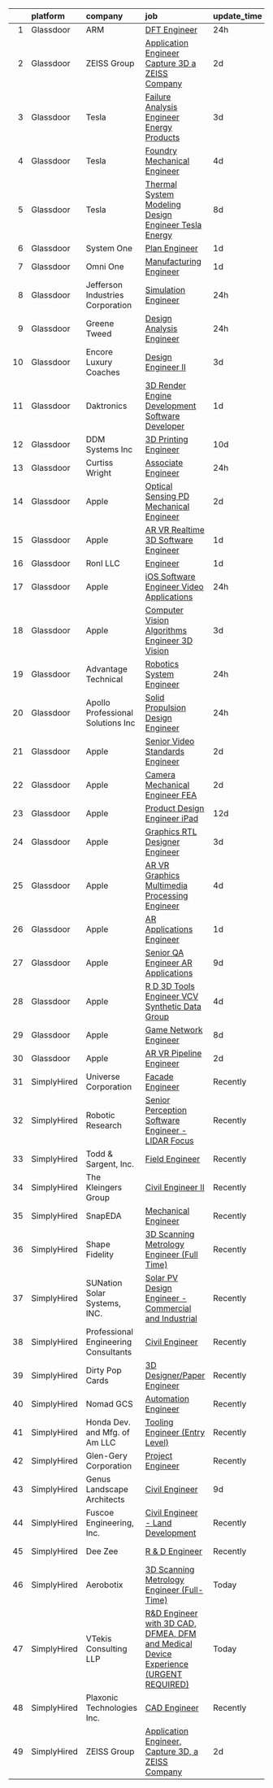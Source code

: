 

|    | platform    | company                              | job                                                                                                                                                                                                                                                                                                                                                                                                                                                                                                                                                                                                                                                                                                                                                                                                                                                                                                                                                                                                                                                                                                                                                                                                                                                                                                                                                                                               | update_time   | location                  |
|---:|:------------|:-------------------------------------|:--------------------------------------------------------------------------------------------------------------------------------------------------------------------------------------------------------------------------------------------------------------------------------------------------------------------------------------------------------------------------------------------------------------------------------------------------------------------------------------------------------------------------------------------------------------------------------------------------------------------------------------------------------------------------------------------------------------------------------------------------------------------------------------------------------------------------------------------------------------------------------------------------------------------------------------------------------------------------------------------------------------------------------------------------------------------------------------------------------------------------------------------------------------------------------------------------------------------------------------------------------------------------------------------------------------------------------------------------------------------------------------------------|:--------------|:--------------------------|
|  1 | Glassdoor   | ARM                                  | [DFT Engineer](https://www.glassdoor.com/partner/jobListing.htm?pos=109&ao=1110586&s=58&guid=00000183926686aca9dfc94c86970f06&src=GD_JOB_AD&t=SR&vt=w&cs=1_e489c6c7&cb=1664608536657&jobListingId=1008175654791&cpc=FAE5E775D180B2FB&jrtk=3-0-1ge96d1msjopj801-1ge96d1ncghot800-1d99406a8ae146ce--6NYlbfkN0BgJnowPS_nFa6JvbNw1Ud-JjG_6nenis8YkFjCtkUlxoHXLw2_bm5yT8xmAj-JAcWZuf3sSzeAE9vC8VYlITlAt9qcKmDyh00hUoc36W8sQ51uSAoec842ODqa3zbPArWvX0bGAICKF6OcpMYkduTec3x3_Sfx57Hdqo8k8mvExhZmQDzpSAWA-B1GDGOXY_CiLsT9LuFCoGzfQfmmHUup0BWF8uvxPifJiweYLfdAssGzXOpzAL9D6yOZ9kjhsUUtp6049UWLBzRXaIpnX_M2PTgyVfEH_0As28uESddTcGOX_M9yvp07gZsFfVKOVhCdzxZl5btar7EKpBvgjfR_H2tIVLD-84ejUd5I8R1PuLKksGi8akaPJmYYaLZMUHuEGjWXHXNd2GPCfb27ILU6K_Gt8XxDuc2v2KS-nmbFIpy7z4c7trHfS_VB1rPaPRU%3D)                                                                                                                                                                                                                                                                                                                                                                                                                                                                                                                                                                                                                  | 24h           | Austin, TX                |
|  2 | Glassdoor   | ZEISS Group                          | [Application Engineer  Capture 3D  a ZEISS Company](https://www.glassdoor.com/partner/jobListing.htm?pos=107&ao=1110586&s=58&guid=00000183926686aca9dfc94c86970f06&src=GD_JOB_AD&t=SR&vt=w&ea=1&cs=1_737600e8&cb=1664608536657&jobListingId=1008168959646&cpc=9FE5D8D7282D4400&jrtk=3-0-1ge96d1msjopj801-1ge96d1ncghot800-f324079a04101e0f--6NYlbfkN0ABwDUVlT3Pw5qAnq35jQOIcsB_LA26JxM8HdsefTKsTYrVDwiM5TWMOlGhmVVsAqFq6O2qoDahaTQUUry23CMEJkvDFUwFp3I6OZKqvUTIO8ASdqKOwPXaoeMWfG6j0YwA-KyTJn8Py_K_7Wn7XzZ_ZyR0Ab_Kc2-QwAvd78vUpyIGwl7qYqU_23xoJnvJGf9squCjPFmvcveJrKW25r9WpHJzFT3rOeK5nIffDMcM78uc-4fXlduglZWv7nmX7TPiUF0wk5j2Cad3aRApsSL2j91sPYduyldMOeiUeqPNAX9vSHrvXfWDQdDGE6dVUJahJxe3Zl_4KLSDyHhPmxxWnePC7JyP_8xELCYkp-iboTfuUne8xqwT9IfsGr3M2_PUIkPzRv4Brc3HY_BI2jy-F9D29oiFw1edIO3NeldCpt6oz9X_ViWSwTsumYwP20gfCP4qwzI36EWglVpMXFFPiLiuqzmDaiuBoRvqPHnjVnPyz67NPvkb5oCaU1WTASWa1y228OISZbffhj1j_adIL9sg_GO8vZAd8AFJhKaZJweuLemIsjAS)                                                                                                                                                                                                                                                                                                                                                                                                                                                      | 2d            | Santa Ana, CA             |
|  3 | Glassdoor   | Tesla                                | [Failure Analysis Engineer   Energy Products](https://www.glassdoor.com/partner/jobListing.htm?pos=122&ao=1110586&s=58&guid=00000183926686aca9dfc94c86970f06&src=GD_JOB_AD&t=SR&vt=w&cs=1_ab118a49&cb=1664608536659&jobListingId=1008164707386&cpc=334ABAF5D42DC775&jrtk=3-0-1ge96d1msjopj801-1ge96d1ncghot800-4b62a87f95039c58--6NYlbfkN0BkX03mv_qGbDFMol2YHqLRvzzvm2LmpzMO_FcYL_FtJlnJTzsjtFTdelRG5HbGrIfwhsFhP7nCQWLe-qGtTXlMaURe3SqBk-CRP46NEO9NjNNgCruejaL2BwQikU0nKzd-zrm0vOPSvBg6AbR6d85NzyO00-8upTpB2lum3IrREOA4FyHxgeV9N3fZbJz99_OAf-Kx22XNX2Kx2SYq9w3m0AvXCYwDCyrWqwvo_fy-r3rSsE03IKoKY3wKYTP8VYeHRaq_p-W2EYuZyviyO-kBPiweJYQUQxim8w5Q1aea-ltiQ5auN-ZugvRIkBSbUHmYtlGq11IrcuN9MidSms66E_Nues5NZjzcyRUoi-YJxHWU9Yr6ybEfAjXVVApLwcjJhyhxzmg2DSq_-c0_V3G4tkAV9wNxrT9rO9T-zZJE3VKjdjt_0aQB9SbmbgmHrhMNFJ5hJ5D2xo75ezvqZqEXlft6Dcy1C7E9u__mCxqXqdHs9iRQ_j3q8lt31tMRDcU%3D)                                                                                                                                                                                                                                                                                                                                                                                                                                                                                                                   | 3d            | Palo Alto, CA             |
|  4 | Glassdoor   | Tesla                                | [Foundry Mechanical Engineer](https://www.glassdoor.com/partner/jobListing.htm?pos=125&ao=1110586&s=58&guid=00000183926686aca9dfc94c86970f06&src=GD_JOB_AD&t=SR&vt=w&cs=1_27c9437e&cb=1664608536659&jobListingId=1008162920692&cpc=654405A9B1E0A9F5&jrtk=3-0-1ge96d1msjopj801-1ge96d1ncghot800-3a6d91d37a17a9ee--6NYlbfkN0BkX03mv_qGbDFMol2YHqLRvzzvm2LmpzMO_FcYL_FtJlnJTzsjtFTdelRG5HbGrIfJnCeC0Ig5WBArxR2_cTywb5Ng_UnTl2TKWW3UYhXoDNydwonlTcsRiIt6pBRnjn_y-YdFegcI6-K4ryKk8O0CMn1_efWdTVbsG8lxjCb-Bc6pEB2OXTYLe0UdqlkgqsPwb0ALVM3lLTqaQVL3sgpXFFUmc8Jhf6mkaXn2vRQsFxFH5eWCeZ2eIIqqStkHuj3Ew_ncWA1t-ef8DwIFtc6yV0aV9xyjuBQrGUijFTGXOmV7HfJnBM-RD5TpvlmFr0DQdEAkvlucme7n3MrZL-qBnsmYRPsxuMHIGF8hcWQGo5BlmbZXATgoFfxjf1uDyhGIpnEv1daI1Wmw0ahJGyiTiEKGQritgmF5x2KpSTTHgK32I0_dT0sUIs6M2WLiKMRk9L1VacZpwIPlR2p-fzkme618rz7i_Yrs9qRi3qJETFW3l0V2KJw4)                                                                                                                                                                                                                                                                                                                                                                                                                                                                                                                                                 | 4d            | Austin, TX                |
|  5 | Glassdoor   | Tesla                                | [Thermal System Modeling   Design Engineer   Tesla Energy](https://www.glassdoor.com/partner/jobListing.htm?pos=121&ao=1110586&s=58&guid=00000183926686aca9dfc94c86970f06&src=GD_JOB_AD&t=SR&vt=w&cs=1_5ebfaf10&cb=1664608536658&jobListingId=1008157143649&cpc=654405A9B1E0A9F5&jrtk=3-0-1ge96d1msjopj801-1ge96d1ncghot800-60b9ab388537356e--6NYlbfkN0BkX03mv_qGbDFMol2YHqLRvzzvm2LmpzMO_FcYL_FtJlnJTzsjtFTdelRG5HbGrIeCZP9oCSI6IkfhY8Abfd0JaqZnVfIB5X8X3ozAa4Q-D4erjnObdCn3shoA78AE1rPOI1E8DjIYvWF-QTIMEQJCZjmLVQg4aJsH0sdnY_7r8k997C7qeUss9tpAOMvtQvCcV0iBMRvCm0eUs2WariWu_ySVlCd4kkxeCDruAkWaihT8glvSMTP2Q0tAHZmXd1jTXvbpZu1KxindyJM7OQJcGg0qjJadeIAkUk31HTBf0R1X5mSznsAY341bXgTeFp5vOKQM9NKDZjUr1WEfNUSUn_sEwJbTO-87KVRZaGnZ4Cdd0bvr8LGrxGItc1a_GlPGLOsBVYEN6acI6pyk4bfOMC7C8BQ4dGQ8c-_SMiISa9gRt-R0oYNwyDV52d6HQRbtFBCNZ8vxqydH6d5tSNlX5DTScAvD5GuHibrxmRgDuBL8raW5S0is2JC40QihLD6_PwJb3bMnJA%3D%3D)                                                                                                                                                                                                                                                                                                                                                                                                                                                                                        | 8d            | Palo Alto, CA             |
|  6 | Glassdoor   | System One                           | [Plan Engineer](https://www.glassdoor.com/partner/jobListing.htm?pos=117&ao=1110586&s=58&guid=00000183926686aca9dfc94c86970f06&src=GD_JOB_AD&t=SR&vt=w&cs=1_1ef76171&cb=1664608536658&jobListingId=1008172331138&cpc=70E6D4E49C80165A&jrtk=3-0-1ge96d1msjopj801-1ge96d1ncghot800-a1f28abd97c289bf--6NYlbfkN0AXtvPDqDev6liskt-h_3vAUEMM26GmMOlWYCAn-kvNiZzopGGRoYPEKK3mXgjZYiq0uCnTvUQfJaSCup79Vtq1ib4xvJC4bToOAd4XYJFQBB_rR78FYNMZZ6hE-q3EDufqJX0FdFBACVm1U50C7o0t58Nj5-aXRd_42J13jCoTTz3jeRZRs6HHueLICdDgCMkKTpxKsVvN1s46CrmC5BLo2O3Xmvu0GJmKbn8manwsahyPRwOjtpB8R-e3bnCXGBX34LygduvvgvcNwhz7E8wVjKD-Kg8mmjkIxmroEmTQ1q1_AN1K4_YBPHS3MA-ULMb9xRkNi7UG7W8MTKulDssLIKfcYtsN3csnpTTHfwuAkF7ufBz7ldLwvbC7fyO_ziUVC643Y-yZ4GDZnKKXGNpU4H1MmzuwBb4W_jFcsYCftq6Te8ygYSlzD-3X6EBEmc9As_jkOm1WuvF0CV3qX7e2U8vnJJkYRBG5nbOxvawpOztJhzpKxhCfcpTY_ZaQGe3i6xxf3XHH1weH2qk2p5HPUIYJFg0_ozBVm6FYejsPBu9IICbMR9gk9pdyYR0IIq96R8hHi3JV6w%3D%3D)                                                                                                                                                                                                                                                                                                                                                                                                                                                                   | 1d            | Parrish, AL               |
|  7 | Glassdoor   | Omni One                             | [Manufacturing Engineer](https://www.glassdoor.com/partner/jobListing.htm?pos=130&ao=1110586&s=58&guid=00000183926686aca9dfc94c86970f06&src=GD_JOB_AD&t=SR&vt=w&ea=1&cs=1_20573863&cb=1664608536660&jobListingId=1008171466267&cpc=6BF42D0955AE9A34&jrtk=3-0-1ge96d1msjopj801-1ge96d1ncghot800-bd21c74b1a3c4d9d--6NYlbfkN0Azo1CWk0BJHBYKwDF16A-QuR7v96dvUDGOKreoIyWdQXiautLXYnvZle8mluOewqDeV6M5d_c0JSrm9q7rzk-PRD-mXCHt5ujAf6q1P4mCdlY-0-PvNdMR3Stdr8F1Ndl8_AkraJpm88lEQzp0zHRmNnlO-QVeLRsTqeN8RwYN55bNBnnQUdjYio3LcpDRn1SGFCm722dSIjVYuYCfpIW68GK4yAFdtHzK-RwiDd9XiDtCIF8FV9FBOxVS9W4QhmFxs9VTjPyUo-GcdgzF1eNp2G9mqA5yb1aaK6sBIiVqY661aGPVUUSOWKlc3j5aqbqjTGRHq5pqFHcVqa_zNslcrGgRU9UN1lmjx8NYVO_4_QHdFl6c-JR4_aF0exfyAopUW-c1ef8jhwrT8JPn4SKY9tnKLPwV2JKBDcEil05Ba458C5zZw-tEIy2lst6zePkCT59_78rZjH7wMP-5J19DY04rxb6wyA9n07G7dSSsQHq8o2V_rNmgN1oGbtSefEVNJQ9pTZR4lP-Ck6z8chQ8)                                                                                                                                                                                                                                                                                                                                                                                                                                                                                                                 | 1d            | Plainfield, IN            |
|  8 | Glassdoor   | Jefferson Industries Corporation     | [Simulation Engineer](https://www.glassdoor.com/partner/jobListing.htm?pos=111&ao=1110586&s=58&guid=00000183926686aca9dfc94c86970f06&src=GD_JOB_AD&t=SR&vt=w&ea=1&cs=1_da30a2df&cb=1664608536658&jobListingId=1008173595357&cpc=26740BCDE5E48596&jrtk=3-0-1ge96d1msjopj801-1ge96d1ncghot800-d81eb1b3e9a5e35b--6NYlbfkN0CpqsaIAfnWjCJ2Y7ukkCluM9S8N3MZc_tKn7oIlYmxOe8Eyk_vOMxShSwklxpFLSBdY7CCayPN01X579BGK0UyA_lIf6owqqj-VqULdYirQzy2AKwOQtOV2AX8X5kWqeEQSN1oTFl9BNQZV3Ne9Z53M9i8nOtOvHmJlIkB8vKEkc3MEAaND8ENc_86iLjhQtHxFnd07sUjQzjl5qehxKjjIiUSLDS9cyMCvRgro-2TZ5FbRut3j0LW882enGEXvBW92eOoP1zLUkad_K_oVp6CaEpfYeJczTi5xSWgz7dmQULZeAfnlpnnrLRozgjvQNpBKCucpEhkjh1jux0eDKa7piHOCEVc3myOun_v9_EVx6OKQcI0nhJyXQi1MBjuVkxNBnXzoE1sWZtIaikyE9O8CSwJx08gzgDOUkrjet7x3hixSB0Yqte4FdxoDCANAVxOCjx1ZTBdVWWzdRRHPlS6sek19tIwxE8YvaqMnSB7F4s1ceFWx_ujEg3C-ahQYajmTBFl3qngLA%3D%3D)                                                                                                                                                                                                                                                                                                                                                                                                                                                                                                                        | 24h           | West Jefferson, OH        |
|  9 | Glassdoor   | Greene  Tweed                        | [Design   Analysis Engineer](https://www.glassdoor.com/partner/jobListing.htm?pos=115&ao=1110586&s=58&guid=00000183926686aca9dfc94c86970f06&src=GD_JOB_AD&t=SR&vt=w&ea=1&cs=1_c2497624&cb=1664608536658&jobListingId=1008174836780&cpc=E773D000C9BC26FA&jrtk=3-0-1ge96d1msjopj801-1ge96d1ncghot800-ef96fef8be78eaf3--6NYlbfkN0DK9gOAr0BK_tNmmeLfCaSVT2mldOTdAegsLIwlrLAfjVNkGTptiNU9Av2t58fBsbNEHkKbgBan_i5w9Xau_N_J8-wmBNeAv9VT-PlJTUUF3ZTfFgRbQ4PB2CHdb_FQUQMrbelJ7xqRNhBXoGGIu6PTcmswFr5zJ2EZ77xHdcsBRfvWdVQ2NM5QJEjX22idaVL5NU1HqWDKUsUgpmIp2_t-q_t7U4fqcu3NN_JrgJafgpR2gZ3JdPxx7dYkCZvx9xbUHjek7VLrkaZ2erdX40gf4S59g6b53GhaPTcQ9Z2E6UP861h5U3D94yAV_fURUBERlatAdA2X-R-sznDe_mbj137QQME6twT3wg0LeRoFQLwMvu_YV9Y1mkI6o3SN8_zn5uKLihB9CyYxP6LzBI_hHYxH-gGllbhPA4tozOwb307Q8rjpFHf5uFOinWEh9dKZsS4LvKVO0rH--Q35nxBJWklXO1LT16aSqtEKloyQ3f67yT2ZCE4Ccknhu3WUaeeqraGoZN_4Rw%3D%3D)                                                                                                                                                                                                                                                                                                                                                                                                                                                                                                                 | 24h           | Houston, TX               |
| 10 | Glassdoor   | Encore Luxury Coaches                | [Design Engineer II](https://www.glassdoor.com/partner/jobListing.htm?pos=110&ao=1110586&s=58&guid=00000183926686aca9dfc94c86970f06&src=GD_JOB_AD&t=SR&vt=w&ea=1&cs=1_41797568&cb=1664608536657&jobListingId=1008165453780&cpc=4050D81B60456B41&jrtk=3-0-1ge96d1msjopj801-1ge96d1ncghot800-a968c5f22ca759c3--6NYlbfkN0BzyIYrTMR_AjNKh_kvAG8N613gtHPANQ3sdLTkrtBd-2J63-4kKu3uqR3F6-yHDNCXhA5SnpKPk5N2il0JFvArLHdYimV_eTO3MYesF4bCEbL1s9PEuZZJHnw-iIZG3MV0IiiIszVd46Uf-aW2mo-3SThgJl6iwQfCwh1f7fgdHZddp_wcx0O5KQmj4pnQfAE-RcE--Eq_9SHU8DoZ2QEI-iihWsRfigkDp3loE2PvQtRYuxQlhfWHghuPxXty-ob1nx7SDhlEOmLb9oY7sevf3wK7pCrADniEydTKmXXLFMtFu8IhEvrZeSL7ztJ7g04Rgh8hJpSexRS5eFielqAoF1MuDjBYSx-7ti_L3MvnArRswWV6Btk2sFUKFa9YygQJ9hlk69-62YKypkgLZJkQDZAuIKR27M-Xm1LdFTsLoRgTU2bckHrcdDfnI-uwjvfCN2EVRkPiMWP9V14R7Tl5qHYQ1tCZxEpu-ulvS7akCeKHSwLG8gB6CvkxSsXNPeE81vIuEhiMIA%3D%3D)                                                                                                                                                                                                                                                                                                                                                                                                                                                                                                                         | 3d            | Cornelius, NC             |
| 11 | Glassdoor   | Daktronics                           | [3D Render Engine Development   Software Developer](https://www.glassdoor.com/partner/jobListing.htm?pos=118&ao=1110586&s=58&guid=00000183926686aca9dfc94c86970f06&src=GD_JOB_AD&t=SR&vt=w&cs=1_ed8423a8&cb=1664608536658&jobListingId=1008172231480&cpc=0C139D4CAD5A6DB2&jrtk=3-0-1ge96d1msjopj801-1ge96d1ncghot800-554c4cbea47b8e6a--6NYlbfkN0A_5SANSmwsWPDqy3GvG9deaVP8tFsfGsIHOxfm-OxfSjJVOKqHHNaESpTauWMxt_0ZnTgKFeay6l6Wh1AQYfTFyZOkqWWWRKe8MJMZ-vvqqYGk2Kh-W5f4cvmmA6_5PJN7hP2GwjpwuacgIJImtjWSpNs9NiCxgxdE-p5UtqwSqL7MIo5KEMPmVFXJpIED1LuHnpUx55lS1oaj36RT8fSmcJBDLiNX6RWSnXuUOnxKqAPHh9m68SoY2gvpmlII9nm9uBdM2J1hQeXgLlgEWXZKEB_2yuYFafSpTd4CFmCtldSQLFhUDfPxjJJQYcHMwliInTkWfRexfcl0k8sxNn3QWZCarDR-a_qzi5Rq08BpjPQOu2dxxqSY1LALIM7UVZZgLrrCa7Yu_Ds2DwWRoJXsSAfQcw4ka_o8PYstcxJPVp6FJOkTKNiPU6as0V1QGFicrQRQhdo-JrGjqGfUJ9QpjpJRF-D_EaqpqbNawRYrQgzIVTLVdnG92F7iSzPqW55VjbruBKety4a3sHftEjKA-UbD5A6N5bxGbhl9rgiPnCAyNC2XyIVCAuD7Y6Q9Omu-9qkuqWgg66G1KT8Te8Q9oDm__Z0j4FiXl83DR4Jtr05jIzT375O0ULgcciHqUZU16-ogtOI5FoEecsq0BRcERuoPkXzAlxCncCr1ly-hDWejGwPWWBc4O2Jx8xaqJ_Y1WCplkj7zGHe1CZKmaGkWIF_Ro-hZKYKQZXIBADY3fp72I2WDfd1h)                                                                                                                                                                                                                                                           | 1d            | Remote                    |
| 12 | Glassdoor   | DDM Systems  Inc                     | [3D Printing Engineer](https://www.glassdoor.com/partner/jobListing.htm?pos=101&ao=1110586&s=58&guid=00000183926686aca9dfc94c86970f06&src=GD_JOB_AD&t=SR&vt=w&ea=1&cs=1_f9031c10&cb=1664608536656&jobListingId=1008151577729&cpc=241359978B7FCDEB&jrtk=3-0-1ge96d1msjopj801-1ge96d1ncghot800-6b87284d93a1f994--6NYlbfkN0Dcdjv7QqVaeFcp_CTvchrVfTQZ-TNfDYx95fzesnmmjiXVniYVVfjee2BsJSikVBzA4s4hvz-NKCe0cif1D4HS6NM6YcQYXhRaowMATOgAHTwfmLz-hnpuGLVXIbtInlttP2PwW3ZKvJ-_0ddCX1TqChjLh5hWm0R1OsJtDgatszG_v39rTGCCV_IFf1d3AQ9KtkX6zOAH9JM4asIlb9V1ABjQXVKHWZkRMjX7FK95gYgcsaEA9lyKcTaXvDLyNKw7sefmf7k1uAN-bS2lUIgmlQsd4j9RqVcmw1e7ZIHMcLSHDjKBCFGWP_OWDrfHtP3WrO2txV48QkxB6XiERreTkXoXX9NW0LIllJEwKFAnjJqq0LJabTsvHEGd6AuYcdlJCBmtvh3S8r7RT5JgtvC4gkkpYVZYqfQORi5IS6cNcjCHS47MBvomcjj5yi9woLP8JgGQ8cIZoAIyGBbimfMB_YkPRtslP_EfhG0Ui1KFMjFAv_wRCQQSBDB8og13EyBkQq8Xk3oiYQ%3D%3D)                                                                                                                                                                                                                                                                                                                                                                                                                                                                                                                       | 10d           | Atlanta, GA               |
| 13 | Glassdoor   | Curtiss Wright                       | [Associate Engineer](https://www.glassdoor.com/partner/jobListing.htm?pos=102&ao=1110586&s=58&guid=00000183926686aca9dfc94c86970f06&src=GD_JOB_AD&t=SR&vt=w&ea=1&cs=1_b7b1bf79&cb=1664608536656&jobListingId=1008175291765&cpc=1B5ACBA47960D310&jrtk=3-0-1ge96d1msjopj801-1ge96d1ncghot800-e6b90e6d749c8aa8--6NYlbfkN0BWwfGkIYwtQ8ltmlMtJ2UA4J-xK2IidRsE07vMFDUC6qKUsAYgrYcVZsM39Z05A5g-pN4ybPFLFS4dC0UfqSJgpR1h1ho3pTqWMTeYTiPAGncizsaz1DBU_NksCybUBEXtv1w84NMrM3UHyodzWLaxE_zC8yjR10xg-5_AkONMo2xmQSR4OdBejVnX4CCsrhdD386b7dW6kZS7yj60N8U0HwF3pMnI4f7VvYNT2wApBkkTpR_TvUpcUZHxOr8mxZcTOWf1V82ls93K6Vo69AMH7GIAFao1XK_KXU4gVTxbV90VWLG4D4-cMzmXdKi4CIV1vt2JrQMaBix07TWKcdSUoNZjzWV2BXngrBKy5hLe5Wxi-srQWA3ThaeXTI0ekQW7qQTADn-M3okALpgEkbKnRBnzZRn8vCx7GMXrADOOH7ZpKi0D1pBcLZhCZBj2uJXVkHU7OlYho4vOT86H6qSXqsM3JkQBdAhB_UJZVW86GDPmUjoF12NtLexpZwpmXcQ8jDA7iMiDEkB9rf-7BNfCxU8VsM5pPxIN1Ms-ae8s60tdHwcTiPbndW4LI-9M1Ps59VR5Q2hK_W7Mc1Vs6zQ9AOcvRTlUdMgw-mwpgeV92yMBSBDhh-Qx9rG2IW33R3AyOKMgTXVltJo0O48W89aq6Ef4bC8T-IM%3D)                                                                                                                                                                                                                                                                                                                                                                       | 24h           | Aston, PA                 |
| 14 | Glassdoor   | Apple                                | [Optical Sensing PD   Mechanical Engineer](https://www.glassdoor.com/partner/jobListing.htm?pos=120&ao=1110586&s=58&guid=00000183926686aca9dfc94c86970f06&src=GD_JOB_AD&t=SR&vt=w&cs=1_2abc3cf8&cb=1664608536658&jobListingId=1008167611582&cpc=334ABAF5D42DC775&jrtk=3-0-1ge96d1msjopj801-1ge96d1ncghot800-9128ae575ac89e27--6NYlbfkN0BvKrLyj5gPmtZO9T8euul8TCxuuKNOtzRJOomxnwSEodTz2Bc-sPZl8WPllYOnI2hwz_pjcV_bX8zFeqtbEJycb2fQYFtKdTrmGqVqfOMCw05yMjZcBUa7l3GSYB7arE16oUSUyhZ6gCNAE5Smj_qw0NiG6lRqJbgpoP79xP2aKTAYaq-hP412xjc65vSGGUjratuGT9fz7cNd9MFahUkvrSkSSpA9iMOyc0HWx8WP-yNCvewnFMJsC1gMlsWFHcyKm-CudaYx-RXW1O0uvscJ4n9lNhsfu7gCejqqj-DLY1a64vacd4dOmeLMjoh24Pgj75qZOw2xPHeisFCST00C1FJvhXB5SsxMD9neKdKE3wbU_FsnapDroy7wYCXVhvHJRwf_SHbWxHbnrilWKsSqDRinoFVnmQHuEaUBTy2D0onKARGjNAnGrdxnCP5Kvxtca0a4T4nUD8Md8w5al-v9HX2tewbI9PRQn9HjSUZEZA1OCJUNT8eI70SjXhyQHlxfvFYQK4FnquMM0UZehmcu9RXwMFnpacNJT4MuXQ412cNrD25nRJWp3CEaNf-hHLtQvk6BEA5jk0L1MrfiPpzh1ThN-ZaZveQvCHBqxxVggotgVkDbifMZ57SQdZiL5LvCK1Gu2JSCPE-JI9q5j2SYLdUJEYQ51NPhAPnjJZ_88Xw7H9SqrzaiiZ5MQ0rvN-CrpWLdQE8TsWJMPjOTNXAaTLndN6GR0dDxS-4fbZ4siMSqbZcUwJqkHJSdunzbzv-5qhZerITCH1HzsLiFXYwFcsONKoUltUBrGhA4NzC8NnFjujGXXdw87jWrtziiZUIg5z_1AmJ2-57M4kLfFfwZKWlQ5d4U-ADFbFqLEw-onegD2jvnUsyTXEvCBnQQGuNlL-W5SFvPptTY8XXcGHHltgk8BEbOS_REzkHnIlBoCGMTLUG-ha68wNK_4IwO2oK7iHjaXgBmRZWebv--N2ycbrmeal0tl_w%3D)                      | 2d            | San Diego, CA             |
| 15 | Glassdoor   | Apple                                | [AR VR Realtime 3D Software Engineer](https://www.glassdoor.com/partner/jobListing.htm?pos=103&ao=1110586&s=58&guid=00000183926686aca9dfc94c86970f06&src=GD_JOB_AD&t=SR&vt=w&cs=1_c70740f1&cb=1664608536656&jobListingId=1008170405830&cpc=AC285F3A3ECA6BB0&jrtk=3-0-1ge96d1msjopj801-1ge96d1ncghot800-6793e425a2cbe05b--6NYlbfkN0BvKrLyj5gPmtZO9T8euul8TCxuuKNOtzRJOomxnwSEodTz2Bc-sPZlbtkML8D-m4rPVtJSgYD-8yA7R83DROjxaCYcSYu9hV3pV3y1IK_i9rVBuqiXQ0qkod25yvTCQBHmz-H-AkRRNIYmUffeyDH8frHXcOyRazjIhI_11Avg4DWFE8DgOr8sRzWbCHTj2zKkQW11kCdAyrBgCoz_dsqRAMrupOGQFVkaJCx7MvGP5AJE0IMkueXfOl2A3UU-cs5CcHy08vVn-yyrkQHiqCnktbpYvBoOFyGL12U6Q_FWWvVYK6PAddtumPkK5r8uLFTxIl_M3sWjvjJsgtKFqfG9bPQ7t7_mq0WzyxWL2GrnEkgHjbAI-ZaMbcpk51An5bI65Nv4TDv55uUgrodowjqe3w7KwvnsLKU8EFlvNpw9dViAtQjg3fT7LZ909xRf3KXEKgQ0QKec0xYUsoFAj7F0jgwJYL60DQxZetXzMlVVwW7pOnMdGP8v1hnebUwtPiForgTZnpbvMTUKQSrPTUQPbSptbupvSmrUBK-ttEXCyZZ7fG3AneknDVUUveuichvhRZMBma4vuaEtEqPneZJgbw1ZSTh1qwKMT2KPXLyxWd99hnejbYoCFWKXbMJdrJcg_N47G3kfenqw44rLx07qu3xY2mr2NdtpKW7MKsHCc_xkJYWiYEXYt9a6yMxLiYndHPKeavfkNQtRQrUAX9G3AtAedgxjrn3Ll_pDgnwYBTH_emfEfdscf8fbpWyCKolKbXaCL0cJhqLMdPDjR8Dq7X4nDV9Gbd_QimoCcNRGpFUPNLAA3Kge1bhi13Zm6gR727zD0NPP-NJD_FFVB62BmX3b09NlBrWDnGCMec6fLV_YR53fng-tzCOqe2fUDBwBlbbzN8FD16TqC4XomJ8LgpjX7kyQO7cRAbinvRP4SqeAjmh-bn4LDmr9q96QzcrxaszJUzMsP-krWrTWPnUA5QDYmWoJ9vg%3D)                           | 1d            | Boulder, CO               |
| 16 | Glassdoor   | RonI LLC                             | [Engineer](https://www.glassdoor.com/partner/jobListing.htm?pos=106&ao=1110586&s=58&guid=00000183926686aca9dfc94c86970f06&src=GD_JOB_AD&t=SR&vt=w&ea=1&cs=1_d0859715&cb=1664608536657&jobListingId=1008170812410&cpc=9A35C3CDC9AD954F&jrtk=3-0-1ge96d1msjopj801-1ge96d1ncghot800-81326f4cb25da020--6NYlbfkN0Dx3r3E47sSe5bB3PIy1uzBZvlB7xy2NhfhZMlxQTsxrAQD8T1sSXSYuYo00m7t8AoRU8q8QspyZUzxY4EA64TpIdqXvNEfDEan4FdymW80EiT5pzfxtpx_nM7TaTAQkmQv8wudFDtzBSVVWQjirIk_wh4T0cRhsGW0cqCQp5qv0UYa9nun3Ow6lylkA4FpArkxrYG5MJAg7Bt477h_8L41a2HjUzweqmCYvzloqNjE6r1055Xalk7Rsza4Z52SCnMzxqHgXFvsv4TQuO7ORhjfxrrE61nQZZ7TCDYFQlZdOVLKit8OL_W3ahAAXxC5sgLx73b1NduvG93bXuY382fXdaJ5PJSsrl1RAfUb86OBwKmncx_JekrJrDLr1RQs37J_byhHhz7Y4Iru1ASR8grOpINdL-Fh6oduGyLu6KJm3usOpANMvnyqIjEEz5bppk7blIjG3HSOAEApftbOt9uObq9jeVwdwqsd9z8-KzPjmG7of_tajLWAuuKpUtK2Iw1EFkLL-4MWoXYHC-LraCUw)                                                                                                                                                                                                                                                                                                                                                                                                                                                                                                                               | 1d            | Charlotte, NC             |
| 17 | Glassdoor   | Apple                                | [iOS Software Engineer  Video Applications](https://www.glassdoor.com/partner/jobListing.htm?pos=105&ao=1110586&s=58&guid=00000183926686aca9dfc94c86970f06&src=GD_JOB_AD&t=SR&vt=w&cs=1_c9f7146c&cb=1664608536656&jobListingId=1008174142028&cpc=F41FEAB56D215062&jrtk=3-0-1ge96d1msjopj801-1ge96d1ncghot800-0ec8cba26fe30d91--6NYlbfkN0BvKrLyj5gPmtZO9T8euul8TCxuuKNOtzRJOomxnwSEodTz2Bc-sPZlbtkML8D-m4r3oQKS8uEY6I6bF3SMrEp_9paHly84oKCU1CuOxL5va8PtEGkoyQvjDYeqk2gpHMdW2NWoqnLRVu76sNyA6np-ERkFkYKJJZozSqG6HmOE60nOlgTpxpHcSigRqF4wwPj43NYG_7oZXnsQWBFUzKhmcRCV1VC8JkxkWiF8WJe6FXTGR1IxwFfkTFyn80BnSgqkzMO7zQgzuAbD0DNi7TT3sCTdmVRjjMHSsdj-547vKPVJZ53cSWHEvWG2Hat87SeNdcpl2pwApVrdEmHVfUvpMnBe90mBRiulKO4F6_P5E61RS_kgG8j_r42Jwlt-ejpKKfq3CpFwsDsSoh7KVMKPNfmPr284dPh63wbZ4xNdPPb0P_prOdq2m5z-2C1LjQlI6MYAT1tUhQxG-Lqxd_DwsghSuUXxwrW_JgwKOQatSj2lzbBUlyybCt7tsb5GFPpUuDlBtsAhcZWC6cAcOdc7SQyLBYCC60AD1SZU6gQg0oWfkM6ISOzBNGniTyObBKPRVVy0xCD4Reawn2KuEVO3vMghKuWCqJQMYoInFKS8jvnDPWhyAfsBzjVI7bjIW39RPketd_2oje3UXpJa4RwUh5SPuij2ZRKX1oMaRXxNIu33RF1rJ_lrSP_nloTbEREoae96tPfPq0RcNIRoxj32NXeln4BPVT-BxABTZSSPAZubgCMkcycorH6vgAXCqrIeqxlV-MS3QStSEbwlInqrpvYc9hqmRam6k96jKhGWz0wTp-sbT0Qx0VMGBQDjY3qrBkXCDMITVrE9HVr2PsDmTl9q_EyTljxiEehkRg_Jdg74r_GAW9B3RdpbFUSSpfIZmm4URaOL_xMZBju-dEvcpNOHI9H8U95UfPfL3KWIg8NkIEnsIEUp4Uauw4pYCDOn0MfiFJ403j108SjcT6Iw)                                   | 24h           | Boulder, CO               |
| 18 | Glassdoor   | Apple                                | [Computer Vision Algorithms Engineer   3D Vision](https://www.glassdoor.com/partner/jobListing.htm?pos=104&ao=1110586&s=58&guid=00000183926686aca9dfc94c86970f06&src=GD_JOB_AD&t=SR&vt=w&cs=1_75fdf3e8&cb=1664608536656&jobListingId=1008164708809&cpc=F41FEAB56D215062&jrtk=3-0-1ge96d1msjopj801-1ge96d1ncghot800-95a9927ce8431938--6NYlbfkN0BvKrLyj5gPmtZO9T8euul8TCxuuKNOtzRJOomxnwSEodTz2Bc-sPZlz8WNnvX-SLlnFrlkKTYKW7jotGGB-K5gHFXutaRp0pBFM4wvaav-0MGPk8dY4gcdxbt5uJh7q8--NZ9GynGssxZUlNJPIhtLUO9zNj0tlBWV0gclGsZYUcMbBmNqkDy0VzCl52jOO1DBS4Wux_qMz8M6GWglo1CD8Fo2BrrZbQ3l6Xla-NULy5jlPXQ20fDDefbDtxQqanT-JetQvCkiq7tdKY6zLcAEY6o61p8XGslSIRpSpkWX_TpROATGqnP0TAjkoBcyvFAAMHVvLt7lqWZHI3mT5ifpQ-TbZHQVV7GO3vkkJV3yE8mc0pX4Oqh7tT0tFDKc6A7PzYlwZyo6eYemlSG0D_1dauhEkvhe0R2WqS9wB9CrzD2KekkJCxWRiz561a5exZsusuERLPpEoBctimb62X117dYoVD9dHK_L4ySIcaYk-C1I6i8jcA97fMWdNnd5zt1HX-mku2cQzLeN8rnH4HhSniKehv7AZWX54qA7OluJBWyYYjC3kyH0oAJgntaq5o9nKy-8DMKq8rg3hKyDDNsaWQl0iUEYt31i5h6uTp_wAbtNV8I2eIv45yHUx13RZcK-UGK283eZy1rp9yDreQMA8Z8Y7bbBFctO4fxSbtn2MuI_7quGRVV7jrQfHhh98fdp1OIFLHX8oEoro-Du8Kdb3HkCCeMqwM1zoPpD-HoBq3uk7kKhfYA2_u0i4N1TVo1Esp8q_VN5ABP9ICwLgtw-2w4ibo_BLixNNqWRAYjQnXt6DNDBYUwibsVddW3rnyuLcaFTtVhc3ur3yUUYRGfxgHbXnZCZwH1RaQW2dY9cKuTCsIU6g2gSekssty5QbMHHLGEwxsK-r3da8t8t_LF3VbpiZmvCVSz9mUqnXn7TeDTYHqercTeO2xA7wWbrorfu6DHoL-gyaxrB_kHtTvBJ1OfAIjsr6Bc%3D)               | 3d            | Seattle, WA               |
| 19 | Glassdoor   | Advantage Technical                  | [Robotics System Engineer](https://www.glassdoor.com/partner/jobListing.htm?pos=128&ao=1110586&s=58&guid=00000183926686aca9dfc94c86970f06&src=GD_JOB_AD&t=SR&vt=w&ea=1&cs=1_2ed3c589&cb=1664608536660&jobListingId=1008174095818&cpc=D69957E0862862E0&jrtk=3-0-1ge96d1msjopj801-1ge96d1ncghot800-33f32eeccee04b73--6NYlbfkN0CQRQ3eiV4YWjrRS1ho7HVQ9JO8v6Fb3eU0yDOJbdOiEguntuRlpE4-_N6DYLNj-Grtu44m2EIyqilmFCSmgczCSLK_BdQH5QJcbHWRqmvVDULGmwvJTEEHdLYpv1lNxzpoc5VcCzEXXwi1olsvAB7YQ9aumDngeadzn5TVX4nrOC9pp_SFqFmAZlNIoQoyXC5Fj0WhUgHgPUBF1M-yvitePKifmuk5BTSIl8Qjyad8iYG4JNI_RNsH0Q3dDnoz_K5w3c7U3zmu0CD2HkQCynAij8XTLHU5r3Z_fKx1eBhzGGqWwiLebmYkfJbX4_ctfXwnUZUIZjp-jZtm8odNwF9MSmrG7Rd6ssOLCipJz3B6CRMfofol26XTMM9BSGHxejGXQOUVYUAHE9uSiathGfY8n2YIoAGfBCgNG4XcwdP7wg3ZiLXNcde9zYMKAXfOLyXf4l_TQHte3s-cqB6XlbnFyZflNC6Y-xJnrGwu7CXRc9kaeRJb4JZxYyX1pU98enanfJX1tOF04CgchScb2jWreL_nxJzrBwC91OCinA_zCSSsvdKIBgIqFUGChNR6kbDUWIOzWVKQKnLuvC-RltlKgZhC2IUSf-k%3D)                                                                                                                                                                                                                                                                                                                                                                                                                                 | 24h           | Sterling Heights, MI      |
| 20 | Glassdoor   | Apollo Professional Solutions  Inc   | [Solid Propulsion Design Engineer](https://www.glassdoor.com/partner/jobListing.htm?pos=129&ao=1110586&s=58&guid=00000183926686aca9dfc94c86970f06&src=GD_JOB_AD&t=SR&vt=w&ea=1&cs=1_d41873cb&cb=1664608536660&jobListingId=1008174991059&cpc=C19BE7EA145E205E&jrtk=3-0-1ge96d1msjopj801-1ge96d1ncghot800-2e68d16018fb0ae9--6NYlbfkN0CAhuD5_VJSGKds9a5niLzxiWOcN_E6D1JakCGF8i00d6xnV9ZeephSnr-3Prt3LHM7WOmbJvvkvRV6BWASVb4sEKdVbzs_T4HBT5pHR2ZgSqTztbJul-jX6o2_df8p352X9_BqFZFXMHfjrilIpEWQ9fcEY9OK4cEmmMf1wyJpGcxsT9i31aPOsoJt6TWbObBEWT0AvYffRAf4aT7UHFIcrq6N3xk518zcihWmguYHwWxu1aCXWkfV9OeC6wIvoHYP6g_jhyadrvqQEu2FBQw0khjPbDamSwYDUIeEhmXTZqPZ47nDrzCzRERiAXvMqRtBbPk71M64CHN685Zx5AkSOOE6PCz9tHqiWs6wc_zwVRh9YxW5Nvqs3UKxkdVVUihTXYBMssW_uMOL38_3iQ4PTWC7ZxImYu9_UNSR_UcXhSoGfkJyXnRHkTh8rt-JGKsNPIUGg_2ebcvfThWp6X0-n3hCLES4_YrzJUNiVthGbatkSSHpCyb3D63iQ-etvG7pmcff4rIAmCNO9Z33N8p11f5fdftdAdo%3D)                                                                                                                                                                                                                                                                                                                                                                                                                                                                                         | 24h           | Huntsville, AL            |
| 21 | Glassdoor   | Apple                                | [Senior Video Standards Engineer](https://www.glassdoor.com/partner/jobListing.htm?pos=126&ao=1110586&s=58&guid=00000183926686aca9dfc94c86970f06&src=GD_JOB_AD&t=SR&vt=w&cs=1_e7544aae&cb=1664608536659&jobListingId=1008167611547&cpc=F4EED0218A761C36&jrtk=3-0-1ge96d1msjopj801-1ge96d1ncghot800-f37662d45174c518--6NYlbfkN0BvKrLyj5gPmtZO9T8euul8TCxuuKNOtzRJOomxnwSEodTz2Bc-sPZlC5mDe-NOaJhoaOsY8XK0FUXOCZYwfr5lupiQIwb-xy01SBiLBuoyfAOfK9wBwbdPK1YqhVdEndJxqxnpjlAhzkvceVhvtTR5vFdnaz8A9kCFg4HCsiklw39gG0KN4y4NKlYhyN9_9_HeCdvxg123r9pvBMnWuOdAdUaPXFdTibr5Uo6gi_X4rUAlhtORblVpZEieEtxw5wFoZI_OIM3w-D-zV0lkzFW-2i91uX-oyAjNTmym6U6vYfjr408BIwcgXLEGUT2bIC1NfIiztRtCMUVs9JkF6lpWVRmdd-QXPgNmEJllCgGtOX2I6L2ODNiFPMhmoQEK3_VybeFxWELs5KdoP3xdzHKLK2N3TegpD2VjeGg2KVDGtLDTycToK9Fymi92WS0zcGK8clgxLPN6C5yl8TXDSRSHXZ2mqc2MMNqte12YqUnKqvVR2Io7eVqhcIFHoE_xZFNV49LgXQ0Z7ItrCxC5FHToS_TiMy4tSkRQfUos-N4bF5LVQr-oC50LQ4-oEBs6hTxm0evedBo3n16Ep_LyIbO1pZcI9fImW6NcRfmMnQblzuhBVzUzuDylzd_6epCUWz_qwjaXNnEOMFVDlxV1v0zWOuXJ3BozWiwvT2IpYZgOAc0PzhmVJCi78phUSk7_TsVH-eCVT78UXuEjr-H-Msa9jsyTze7e40ue4z1F3Zopcc1urlHe_orBjvQy-jNHngDJ7NiWp4JKVBZOfZLV7l4UVzG18G0R8L3GY5ZVrCUhuV7_M7m3UqLiGjsTAV3ON2NEtwZuBfyW3Q30ynY5_ZYA2zSFFdhAqgYNARznGmYuvKmqf0hM9nIvd_-gBTy8ljcuMjIf9aV6jOd7qZ5N4iRj5wC6VoeblFlxw-Rl-0MC7IRgvSVQ3ivGOV0PkTr1DURqttb_cyWwJfK4rF4UhyIQ)                                             | 2d            | San Diego, CA             |
| 22 | Glassdoor   | Apple                                | [Camera Mechanical Engineer   FEA](https://www.glassdoor.com/partner/jobListing.htm?pos=124&ao=1110586&s=58&guid=00000183926686aca9dfc94c86970f06&src=GD_JOB_AD&t=SR&vt=w&cs=1_e3712cb4&cb=1664608536659&jobListingId=1008167611536&cpc=334ABAF5D42DC775&jrtk=3-0-1ge96d1msjopj801-1ge96d1ncghot800-d509a1e6fd28e0c5--6NYlbfkN0BvKrLyj5gPmtZO9T8euul8TCxuuKNOtzRJOomxnwSEodTz2Bc-sPZl8WPllYOnI2hwz_pjcV_bX0evO4QUCaiIBIKqotwuisxBPW0d4UxDn_SlwwjqkdJV6kn6rIcCEuOmBDoTfimdJLV90QbQS22cRfZSi2qfnVPIT2HtvuhkNQJ_-eZl2dYxhVVzzxtQMhVgh-gkSIbm57T3Ukfh4YQvfs7zn1lr1ZruxmrGRPTCeR0zSORR2AdSfpWzmGIYyxc_ozW2pUr0JByS7pPZKriQm0miZeX1ag3ldLSAVv6CVKkbY_rIr60wDAyqTngvJJRSE1rK09FVGOswZrP7BAJdGei4cp0FV3nHEFaVKBe2BY4EaAVIPuh4EjYvwQXaZPBNHj56dxtj2VfGPjdHzPp7qGx5COXm6cKlTH7QasuaC_vyioOJTKekZcEJR2wJXosqDIrSMv8dZTvaGgm9DGM4TXKchuiZ7Rcjp0duF2LrMBieiZr0dXaGMovTIhj-pgFnnKLHS96YH6Tr5Oda9XfpXejoMbVnwi3uERnxkyUE1L0fMrFRyuwoCQKn82dPBk4ScaODTbSw7cba9QiP53RqqhwASdyyvcffNiK8SJXkkAujECh_rg1Mg41tCj-voX9TuD0CZWl9kHNOttVHqj9uUuFVO1xIsEDWO7UoIJ80W2v36pQoSoqI8t52PLFtdWSF1CO8aYzU8atwdCCjNIuJ9V_nHB3A_ZHM6d5QCeR23-g5wHKCmLsc4vqNOikoTYHmI3ZlyWndIMwURw7bnAE4BmvvhnqC3Zp3iQQbnIbkdb481NqFQt4hcW1BgxUqFaCEPcFctCNuN60QmvCnE1QbF0AXt6pSCJdCdUQt7dXVsNtcVKws3JWvclORL4VAL8crGidayQMLRhvoxjNqD0iynarLyWKClq17Xs-juqMurI-G2rsZ_k2diu1soXZ3LzTvUCCCwXOcmFlSAxkA0bst)                                            | 2d            | San Diego, CA             |
| 23 | Glassdoor   | Apple                                | [Product Design Engineer   iPad](https://www.glassdoor.com/partner/jobListing.htm?pos=116&ao=1110586&s=58&guid=00000183926686aca9dfc94c86970f06&src=GD_JOB_AD&t=SR&vt=w&cs=1_effc9bda&cb=1664608536658&jobListingId=1008146967190&cpc=6FC5BA77C9A4CD78&jrtk=3-0-1ge96d1msjopj801-1ge96d1ncghot800-eb278fbeb0ebdf6c--6NYlbfkN0BvKrLyj5gPmtZO9T8euul8TCxuuKNOtzRJOomxnwSEodTz2Bc-sPZlSXfvz6ygy0tFtM5fMTlF6TeHk8nt3jwHAzNgg-OtR5U4HS2sGB7XpQn2Y2IE0uW0QXcGMd-jIWjsoJyMG802V1ubIRYT5mVHkABHjNyF424CfnCWYyD9TluE0P-497Y1yGmb5i2CXhrUAR6O1MugU5VaHNn7Fe8yuChIb6ee2BeCRTUdEAgurbjzx6rEMboLaX6qFYJJp61RsIBZMjVR1TLhMN7y-Vw2pGHUPQzttR08T3CaZYBLyQZge2DMIYsQjSoHSYdZjtWJiBJ9Livn7j-vN-aX5UGnXfJZJk4aZfpznd9q_SP67iJDedysi6ECHhqCnmeB8beqYoTjE1IVIuuTeFoJErybzCRzn4H2NGecirLInOFw2sx5QlCl4nHvrzsAoqJ1OTmRNehSZg34Uoyu2c9cZaprFR8i_aWI1egWGJqDFIRzkmNFcMh44vFfRJ-1nC42LCScGbbHqlpLguob6HlA1rAL09_T027HYZIdLzpBH03JRoLqmt-3cjw-v6y57S8tmVGVwDkb6HarWVI_rQT46WwcKU_HWAnb0FRA1A4q1Q0dCPWcb-SL_rpTsalmfFlM221hspB5PXw-3qn-HpCIV-M2eJBsRms0g7VXeqi5oacGL-hgVOhVOFXfhdE688_JiDI_nfqSs6uafuj8c-sDdNC8bRLFpac5RDEzFvQnlC7ECmcTx0tLzqt5oUiu3IaugtQQ4sYfNGWd75sIouIWr6QrVjvFb5gBxI303i7tI462WetphR-QOa-_baUYBs222wwnxPc8KdOcdPVtcBJWagDHXHLh_thH3MsvZd3IVYQPm3bXKmpAjvRWp1YbqonqIjMA-Bztxs3w0Yi1MPPCNNkwFmn3dFZFESOA1TnRpw2smLdSZPzfLVCco8CARRStTJRoet4vBG2m65S-lcBSVPZg)                                              | 12d           | Austin, TX                |
| 24 | Glassdoor   | Apple                                | [Graphics RTL Designer Engineer](https://www.glassdoor.com/partner/jobListing.htm?pos=119&ao=1110586&s=58&guid=00000183926686aca9dfc94c86970f06&src=GD_JOB_AD&t=SR&vt=w&cs=1_ab4d4de4&cb=1664608536658&jobListingId=1008164708836&cpc=6FC5BA77C9A4CD78&jrtk=3-0-1ge96d1msjopj801-1ge96d1ncghot800-4dd8b73bedd00909--6NYlbfkN0BvKrLyj5gPmtZO9T8euul8TCxuuKNOtzRJOomxnwSEodTz2Bc-sPZl6wy0zhW4OOkGjLWA2ZaO6fowFHOXRT-e0ttVVvfH5hr6o4BAf2l-V8YNTQ3dmo-OEVNP8aKIQyXuy_KXP_s2gfGkQuESET7IEmOkvmNM8QDA5EiXd3v3FaFy4temjmSUiszGS8YmXh_jjZnIeTUDxK7N_SAKDnNp3AG9yHFhAfsjkGxC50AsQQhORanBq4r1nOoOTw6-3L8LQag1cCCW2tgcoU99x03lFsvMXIl6jFKLT0yB2qo1fwYYDqeUz4ePv48oD2bQdIz8XAUzyN1gns9gZbz8POM_cmndSTBliYcd2bhSAfMhGPWcFaq5fBhLz3UXX1bkzlAn-2rchSLNjlV6g9l5guKtObg8qetL0b0YfddWy7k_pjZ2Rg7yqxZMJw81DweQxN8CRWOPvwt28Jw6STGn7Ws4RJf_Jg7laWZJZbHi7Pj0-CieGWbrg_nsz_g0Xe_tnKhJJ0IvA1fG718NNGcW-85JWWnlDHR54ClyWr8Xf4r_na-u73ER_xzvUNz0mQyZfOBnyg4s6YeQU4hMLsVDO8_wC-A-ZvH4pPYvhhd_jekwdkStbfmM532glFq5duIlpjfKvrCBAF8JL7moF3lSnyK3Ecl4zwEZquPJ2aDILPNpUxxJzWQrH1IDzDG4k5dK2S9qyKga5yNnHRu7kxxkwOr7A1OEUcPoqCLAldmKVDXa94MRncGcoRhhrriIduAY-5Gx4HtK-GRjFbPapZIQPAHtzt_fxGmFauJ9usoyu2E4Bruwucas8w2vRNNXr-KeZ1dYsEC0IFBP_K9Nh0LA9jFn3dSK5asPZE9k_RSgRTURAdBa_XxWr6_Rmyx_6Bfk0QPVqxh-RSSUuA0JTsi3a8ZBlT3sqZhW2DOdsivbuHSg47kkGIAH3eS1vGvRAOXGT2Jm0zjeFs26zurO1VmsfXw3)                                              | 3d            | Orlando, FL               |
| 25 | Glassdoor   | Apple                                | [AR VR Graphics Multimedia Processing Engineer](https://www.glassdoor.com/partner/jobListing.htm?pos=113&ao=1110586&s=58&guid=00000183926686aca9dfc94c86970f06&src=GD_JOB_AD&t=SR&vt=w&cs=1_fd08529d&cb=1664608536658&jobListingId=1008162438641&cpc=6FC5BA77C9A4CD78&jrtk=3-0-1ge96d1msjopj801-1ge96d1ncghot800-e2466d5ed136c669--6NYlbfkN0BvKrLyj5gPmtZO9T8euul8TCxuuKNOtzRJOomxnwSEodTz2Bc-sPZlADHp0xxmf8UfeVqCPVIUO3RSs_mN6BhxbEsCq2V23LosBu2yvHYw2y0Piyz8VULWaQyo7abGRlvTH_yWXVJ4Wdqw_u0L2TEdczaJvFwC7DwCjG7-WeJ0CIxFrvASQG_vDPGhOOcSu5w8M0ADpw0DtltiO0oGhKEXHQx9iAcjepwuE6iUWFAPKtws1IIpnbW8IkpgZb_tHuHTtlgHhpdzdcg6lAScv3zvSJgP5sL8PlgE0XTyJyqKw66zgMf4wsNgYnJzoN86jvjqTfW0vEb4GtO8fOafXKwQUxkpt0CfOFfI1fLdYv1zgyHC2800vGgrcWKVBlFhsLqENkCFP-_yXDCFSb00SAomhP40iabioTHDzoAGVp8P2uNSXXXYq4snGFdiej9-XHgG3aj5OlwDglqWhj01_AbCMpCovOgb8wu3ky5O22sLd9Fl6fBSVJlvKyTcZur-Slew8LEuisFFwtIn2Y5z2wYRecyjt1f5hY0U8gasj5jXZz6-DkjK3jR0Tnq8BLk6rQriv-vghjmOrijX6GDDBSB_0VcmR2ysjPEmutqsF7vISI0JtYpLJcB5FfVm-bzzyW9R1oiqXko4P2Vz_Pd7eIkqEU5duScHWVV7CUPHSe-_GHNCSIAEwoUmBoNhu9QWYiuXbKSZn-i39ECNKESWlUz59rmnJfnenwqrzFU5qqCN0_sTlJIFpKi9oHBYZ9jUNRV03CziIwtp2wPS0ETYkUxMdyzaWoF6GB7cVnxNjs7g3HM1uiFx-GuXvH4W2OM5_yCObMuEd450RRuZ56s3ZZvH9uLXYnPe4vIu97ezqiisRiWHiNVDI6BiBki4R1mF2Dn2BGu2O9MMW5Q9irRqMbA-yD6MekXEKoggw0jFYF_HtZxzpKLba7YI30C5fE3Evw78DyxW92Ae8HY8LHPzsP2irHJZEKJJXuhZ3qYfgtvPMQ%3D%3D)   | 4d            | Austin, TX                |
| 26 | Glassdoor   | Apple                                | [AR Applications Engineer](https://www.glassdoor.com/partner/jobListing.htm?pos=112&ao=1110586&s=58&guid=00000183926686aca9dfc94c86970f06&src=GD_JOB_AD&t=SR&vt=w&cs=1_9b9ff0b1&cb=1664608536657&jobListingId=1008170405637&cpc=2CAED5C921A5F994&jrtk=3-0-1ge96d1msjopj801-1ge96d1ncghot800-0310f45e7a3e3ef2--6NYlbfkN0BvKrLyj5gPmtZO9T8euul8TCxuuKNOtzRJOomxnwSEodTz2Bc-sPZl1dBMH13w-jNx_swtDIeJdozPOj12Aw3UjXV2ky4oHyV_xQDRuw1yLOXN0W5hTYF-qQ-jH0nJs7UeO0tgh8Muf4RL09k-8G5PwDfmLNSZIIKBW1AxGw0_MjePqUul5vhfQmf3E2k7BDtQFjI2JqdcmisCCkkYrzyqJC8FzJE81L-pphkMuztpKpNNig0vAAOsTzleBWtcTiYA_hu3gmbnL48oXGW2a6k8F3Y3X4jaK1MqrABBb7Ju7S2SObO1Q1gYQb44gfAL_3d9U4au41jJqearTU2NWutME5ERkKIf55ty02II8ZqN5avOTlIckvJzgAJimzv4qyH1CrPSNcEaPXReDxBWe83nTb12xviOktDwdHONvr3YdvIvYFLsL2cFUHphTG52MVvWIsK7cc2Jtu6OcBzBNt3cqHOoUe4nA9ubDD7aADMq8xaJLF4sW3rOjy7cOv46RbNyUNR_19y8EMPH5iaas8xrNIvTiCuspmEIVY5jcbDm23Cs3TXEnscPrZtuTI78NRBrBQ_20kLbnEiaE227IfxxBScA8OpvowBbGVlropzyvWzVmffg2OGF5SBvJRI_WquqICkm6nhqPJ6Z__2FFSPfzgtGdAtQw-UAsdhAFW-4V0NMvO7svr0UNFZkS84pDnciBNivUgyi9A_WCcgKg8Oa9VYjB9ZU0Pi1QJ8DcHja2N-qaNfXosaVHghSFZS5GTeySjpPfP018SCaOISNAv2qj7zrWRyzZuSZhA3iUKTyfg4PGgpyvIGsc7yNlBbjMvH2c4R3g8WsuBSjdGKXd-qP4C8asUzD-orB2MPOrXIrC0ZXv6xmyevnOItfAkz0z-jNDL-mJyTdrNrwzMbP76iEQaa_mExJ1SqFqpdqNX-8x-esCaQUy7Vo3xEPUl1G86-HFuu3Fmt2nA%3D%3D)                                                        | 1d            | Seattle, WA               |
| 27 | Glassdoor   | Apple                                | [Senior QA Engineer  AR Applications](https://www.glassdoor.com/partner/jobListing.htm?pos=123&ao=1110586&s=58&guid=00000183926686aca9dfc94c86970f06&src=GD_JOB_AD&t=SR&vt=w&cs=1_a5a0ac0b&cb=1664608536659&jobListingId=1008153258973&cpc=F41FEAB56D215062&jrtk=3-0-1ge96d1msjopj801-1ge96d1ncghot800-1e068ba95ff985fb--6NYlbfkN0BvKrLyj5gPmtZO9T8euul8TCxuuKNOtzRJOomxnwSEodTz2Bc-sPZlbtkML8D-m4p0QXU1LJWw-pflo7OifoEWHTvMVTFCoW2NSndJUBqHa_Kztv2eJ90N9TjWn7HOvnmBllto_VnMw3jGYd0FLFZliWOHrn7YSOmx0C4MfElDnRKYwszipsk4BMGORqco8aTzlzF5O1wur26ihM4fm82C2K5AW_x7e5xkF_CYcf948Ks3ZA9Cf4HLt4YdF02NLIz0PeOVttof5wozF03Nf_O6doAXUPKa5SevN8e8uI6CEkEth56wEbW5tpltc4fcqgZkALHa9gHJ71GVoafDbc4rfacsdCG-dxYmoNnAyTFKkmQBZ8apbbxe_NH4-9prU59uyR16l55pEqgOWB17FEfZEGioj5DknSvFaMvIi_faep1ZzqQmSCWkcZV5ocQsYQwLmugfZfTJNIIEf8_UBwZbN3ciZOSK0T0cgNNaucBgfIEixHRR520baPNcIkrTmJTpvW4nLQchCk1Y7B9LVscODVSDuj5BBuCdA4flpPx7Uly-R7BQfr38X6dwkEL55FbiP50-hgdc0sehmjx6AnFsD4pv_Qc1FAvdbmZwsRqkFwvNwtBX8gEyf7ctzqwbZ2FCn8a0Q6wce4yrg4IReMr46cC8qr743CHQEvWPnjNVE5P9dBxbNTZEWL3j2RWVF4s3QogB1_PD8ud6bSfB9JSb7GuK2CKldvVNHBznC0M075yGIjdseWqwadRU1fEuvPZSe4x6avzd4V7noQpmhi0q7XRnMBgnpIE2ZMQbI7DbG8H2PJx8R336V1f-nRZCK1puaeFUf1ox16s6uWlXMb7JCDwBJ27zyNUQ6PsMbth5fERb-AGdXEqbLmcE4UfgOKGC6sIj0sT14cl4TN5bUJBeDUHtm5DZ7NJpgRgORMMmortXD0P0VuxMEKdWU8KqCDc4JTu2d_GPlRLd2gKakyLRJFJReMCp69A%3D)                           | 9d            | Boulder, CO               |
| 28 | Glassdoor   | Apple                                | [R D 3D Tools Engineer  VCV Synthetic Data Group](https://www.glassdoor.com/partner/jobListing.htm?pos=108&ao=1110586&s=58&guid=00000183926686aca9dfc94c86970f06&src=GD_JOB_AD&t=SR&vt=w&cs=1_11570223&cb=1664608536657&jobListingId=1008162438709&cpc=F41FEAB56D215062&jrtk=3-0-1ge96d1msjopj801-1ge96d1ncghot800-ec3bc16ff904d889--6NYlbfkN0BvKrLyj5gPmtZO9T8euul8TCxuuKNOtzRJOomxnwSEodTz2Bc-sPZlz8WNnvX-SLl97BUbMaKjJhSbxHtaX8fKpCidp55LxV1Ljwf5PvqFIoLcXBkIB1qJQMW7zW2kEX54PaaeTsgp2owWwuGcc2dEYRJxczCoiA1-ylPgsy1FFIYP6U50mo8vY2IfMx3pv5L-4hfZLEosVAPgFypymBcHy9QVi_UtlUknIZVqQkflQ6xiR25p9HagCLh2TgILWHVuvsGbTp_m2sPpdXl9ntIjEFYMoVBxzDUxEpHwWonQpM1pqCikOTMfHBtZIVIgnVVNuFOayiIo998nw0wI6SZ7Q5YG42qZZrM35OeYj6-aBN9pDXskkOzp1Y0gmO1D7CcHHWHXldE1ayRtjKLvhgB5UqAT8sm8aCl3CEz-PF39if9BLVDjO_MgYhshYGrU56S5H0BWzucRnykSfAmfiZs9FP6FSlcR3TCcl9Hut4_oZpxLInURBH6vWm9EkPUe4agZoXa-bK5mFI-2exbxEUEDBb143Qh6NnAtsuvHSTn0QNusxhv7VZuHNrbr9s80R3F5dNAhDJPqJdq2qo9HwinsnGWHOoA4zrxpiEvPdWiM3dysx7OrRR5nxsabtrGGik5M83hzISObqU-vDSwycBRpMChNDxhu96M4DOkHNfXv_3EbwMycEU958YkltrvvJCCh6djAeNPRTzGJdMcF3ZUNZYVb2j-iMJK8AR731VxrgAyYenAEgKcA8K_e1cfUFp2OK9DH_kOA4_9lbHUYwbZk25BtLRQdre4Q5lHy3p1Sl091osiaCu-pOC06M0kY5RPtwJ2cLKw-N0D-EZepKUbABM4ERN2xb3A5qY5HqZpyCPKVB_LtPxXHuqEwZ5EQsO-GlTxKLqji36hAfHuL9FXVrqAGM5ehfX_hkVah_WRM2FFxtSbtxf-6Bn9kVBHZMKqI0aYgZZ2wvYFLHE7VOMNW4Aa5V59J3oBBjYtSiRVQ1Q%3D%3D) | 4d            | Seattle, WA               |
| 29 | Glassdoor   | Apple                                | [Game Network Engineer](https://www.glassdoor.com/partner/jobListing.htm?pos=127&ao=1110586&s=58&guid=00000183926686aca9dfc94c86970f06&src=GD_JOB_AD&t=SR&vt=w&cs=1_f7d4dbb9&cb=1664608536659&jobListingId=1008156058893&cpc=AC285F3A3ECA6BB0&jrtk=3-0-1ge96d1msjopj801-1ge96d1ncghot800-da07dbd9cd8eb861--6NYlbfkN0BvKrLyj5gPmtZO9T8euul8TCxuuKNOtzRJOomxnwSEodTz2Bc-sPZl29JElYHfcoQU89pw0pukzvT-t3F7KnGwjHaCtH-zmtCsdadvtW-pabzNvxkP5wXNBXQIItjYzTFKU-rasdVWS5FS9BhI6fVw8vp1ZtLMDVeHaEF6UCNf-LdAYY14-sTL0kEwt30hN5yvwU5-39YYco_95Vv81BPAsZWAthCoBGh4UItTnTkcTIPTStbtuwX7c3MK6l2M0BD_mZ5rSdZsrbjLweoiXjM6r-aFPwc_fdMhB0gA3apVclv0HjIAEW4gMOQEcNRLB4OUfW0wtFYUxx_nBdsfBjuM_iCKy4WIhEPJtYeFP1YzJBcA4lPRoe6AEPZbelZZdKfXtscgmnhVFSFYQjruceYhcxvOmCff0es16ZbNHfwZ4sb7by8hY12NQjF2LUuKcSzNyr0UryEUGRitba5SGoLFkAmMWZFm1DJgYSc-AMyovJChnM02vVnLG562kOyk3T9iI8u1QR24HTCftuk-nV2QBpl58fJ8rUDxYErlE2IGHDwGhOZJgtAIyDXZR9bCipDd3-fUR2G4RT_MD_DQ1zzqSd6uYq7THXX7lGX72oiGw7jwS12qUABK_a-WRAqRyTrwe5BkyZgRwXHwwWJDtqYmrRXNnZzVL4ZmRO4iAODZCdIldI-bg4wTVnPOKh4t9fpqMuRYJP_Yag2w6vMTGuny7h3NhICeHEXvjhTCrQq13pToY-XvQNHeqyFlPJRaQLENYM4Qbn77JFgppxed396JWYcMetombihQa77nu0m04GvHKoJbgZXoNrC0-yTpXnjwh4-k37rvrj_GKcn-sK0_ajTqiLLYMly6G1aI9m7cT1dLDmBSLJ7nfDK0lalGUxlEQ2L7fAKenb0qM86NZ_ELC5pQOgfE2b2fk_n37_en5Jyx9wsyKVrPrOGHrkFpn7F2xTe_HfbHew%3D%3D)                                                           | 8d            | Culver City, CA           |
| 30 | Glassdoor   | Apple                                | [AR VR Pipeline Engineer](https://www.glassdoor.com/partner/jobListing.htm?pos=114&ao=1110586&s=58&guid=00000183926686aca9dfc94c86970f06&src=GD_JOB_AD&t=SR&vt=w&cs=1_9bd74d82&cb=1664608536658&jobListingId=1008167611600&cpc=2CAED5C921A5F994&jrtk=3-0-1ge96d1msjopj801-1ge96d1ncghot800-7f07361192d5dd8a--6NYlbfkN0BvKrLyj5gPmtZO9T8euul8TCxuuKNOtzRJOomxnwSEodTz2Bc-sPZl1dBMH13w-jNdNQaFf-lF6kL1aEhJ4eiuAXTha0QvAvu907Z2VYn0VJoxU7cAlBZlFPS1G7aYLqrMAUepxkDoRYj5djL18fyLw83N7Y0s2ePHYzB0Wp7YoIAv07rczKGhKZ9ZsUqKN5rvdBwEms68G7jfG4u-w_-ImCgn0zi9j3UIru_oJoXcstTZV0IYXT33qJ_U-Icf_UHnOMoUw6WCjXFMc4jeyMXPAvrzF0F7d9wGupU5lcNxPpIdKIqRBmZlXqjgZyLhQ6rJccF-gXN8Amjdu7e1zFo1zMAPVKINtlNg76wMkKdUqXb-UZ4D8GDhy1BlJiv9tzgXoKazq3BFK1jVtrZ0m4UwmOm9txNPAJZ0Xta2hvnDXXEGjTK-VbnSN-qtdA0VOkzLcWYnV3sNll4gOjEniHLY3YhaUVbwA5xfVzHLQP40cC2MzHj9a_Hxnogg21kWfjA5b7z1mAeAUSOBLRPfW9CzjKOPuj78q7HpnZ7vPhbaGSzBMaJ1WnNjAAGOtI0lTdoUTXSkaiTZzvYKbiVcIhds54yqLAt3YvjC7_u-nubg1mOsv1MmY2_uTAV2q42wtmBh8MEx31qfKxpUwDKkIfb3WsHL20lpTOhA8EkIhzwmIbA-eld4OnsJbWif8xuswSbjsxryQG0e9trv88btbak5jHq34Ngoo7sLtEZpJ7zlL-iWWd9rpMMeEUvdH41XghCe4bGN0YJnL2dV3eprmoKW84NDqhBALRKn_XET2KyNdwxYKWIvg1q1HSd0eY0NBX3nZvpS76Wi5uJb8eM8aaUa7F47CvCnWTsOpIoKwJsI-vtcRXaW2VWBNmRA1gBjQMFFZA68ntpxycki2VdlOGZ_M2i6TI2VwvDbQKybSW7ZknTD6c_1xWKxHiLKwYZjBNe9dq0yFNIxsg%3D%3D)                                                         | 2d            | Seattle, WA               |
| 31 | SimplyHired | Universe Corporation                 | [Facade Engineer](https://www.simplyhired.com/job/ClzruATpfdVctiJFWEkn1hUPOWVQN4XFlKY5kus2nR4jESyxSd70LQ?q=3d+engineer)                                                                                                                                                                                                                                                                                                                                                                                                                                                                                                                                                                                                                                                                                                                                                                                                                                                                                                                                                                                                                                                                                                                                                                                                                                                                           | Recently      | Bridgeton, MO             |
| 32 | SimplyHired | Robotic Research                     | [Senior Perception Software Engineer - LIDAR Focus](https://www.simplyhired.com/job/aqesHYNw24F2ZL8wmRfPB2BgVTtDaFwV_NVKgEF85ADdkgcf9UFWDg?q=3d+engineer)                                                                                                                                                                                                                                                                                                                                                                                                                                                                                                                                                                                                                                                                                                                                                                                                                                                                                                                                                                                                                                                                                                                                                                                                                                         | Recently      | Clarksburg, MD            |
| 33 | SimplyHired | Todd & Sargent, Inc.                 | [Field Engineer](https://www.simplyhired.com/job/7PmcNn7fGz0RI7vcCvJaUP3Q4IGno5tYYmUnoQObASCZqyrQZ-mHRw?q=3d+engineer)                                                                                                                                                                                                                                                                                                                                                                                                                                                                                                                                                                                                                                                                                                                                                                                                                                                                                                                                                                                                                                                                                                                                                                                                                                                                            | Recently      | Phillipsburg, KS          |
| 34 | SimplyHired | The Kleingers Group                  | [Civil Engineer II](https://www.simplyhired.com/job/02Ay6hi2pI98nlgXtgH04NZ-acHoSlDu7OieZsrxxToMtuMKVIRC3g?q=3d+engineer)                                                                                                                                                                                                                                                                                                                                                                                                                                                                                                                                                                                                                                                                                                                                                                                                                                                                                                                                                                                                                                                                                                                                                                                                                                                                         | Recently      | Westerville, OH           |
| 35 | SimplyHired | SnapEDA                              | [Mechanical Engineer](https://www.simplyhired.com/job/jzkjftHRov66RsHKwh6ei-9ka5RZ4MyKR0Ia4cUaHdhye8j7CUwrBA?q=3d+engineer)                                                                                                                                                                                                                                                                                                                                                                                                                                                                                                                                                                                                                                                                                                                                                                                                                                                                                                                                                                                                                                                                                                                                                                                                                                                                       | Recently      | Remote                    |
| 36 | SimplyHired | Shape Fidelity                       | [3D Scanning Metrology Engineer (Full Time)](https://www.simplyhired.com/job/83D3XNMPe2_GE5ZBrdBLfGbzdx0z8a3CICaiQhqlW7nnG-A5uzm3Cw?q=3d+engineer)                                                                                                                                                                                                                                                                                                                                                                                                                                                                                                                                                                                                                                                                                                                                                                                                                                                                                                                                                                                                                                                                                                                                                                                                                                                | Recently      | Huntsville, AL            |
| 37 | SimplyHired | SUNation Solar Systems, INC.         | [Solar PV Design Engineer - Commercial and Industrial](https://www.simplyhired.com/job/c2bKWR_U2_UnYI7yZF5jkDvVe4QeeJaSq_HvymnF3iwttQczhFlkNw?q=3d+engineer)                                                                                                                                                                                                                                                                                                                                                                                                                                                                                                                                                                                                                                                                                                                                                                                                                                                                                                                                                                                                                                                                                                                                                                                                                                      | Recently      | Ronkonkoma, NY            |
| 38 | SimplyHired | Professional Engineering Consultants | [Civil Engineer](https://www.simplyhired.com/job/hA25YZGk8fG4oK9Fjaz339ODsYAlpjKM6QybSV_-oqJqxODguQ9MxQ?q=3d+engineer)                                                                                                                                                                                                                                                                                                                                                                                                                                                                                                                                                                                                                                                                                                                                                                                                                                                                                                                                                                                                                                                                                                                                                                                                                                                                            | Recently      | Baton Rouge, LA           |
| 39 | SimplyHired | Dirty Pop Cards                      | [3D Designer/Paper Engineer](https://www.simplyhired.com/job/J3uhFeoM3kKG7356941Nt-I1g1hOAR5IUY5BhQ3mbthtBWFZx4LsgA?q=3d+engineer)                                                                                                                                                                                                                                                                                                                                                                                                                                                                                                                                                                                                                                                                                                                                                                                                                                                                                                                                                                                                                                                                                                                                                                                                                                                                | Recently      | Remote                    |
| 40 | SimplyHired | Nomad GCS                            | [Automation Engineer](https://www.simplyhired.com/job/0MSRg4QFJMq72JCHVjyYFT1ge1Zipw_ugn2XrXGdA9oDVV4GrjSopw?q=3d+engineer)                                                                                                                                                                                                                                                                                                                                                                                                                                                                                                                                                                                                                                                                                                                                                                                                                                                                                                                                                                                                                                                                                                                                                                                                                                                                       | Recently      | Columbia Falls, MT        |
| 41 | SimplyHired | Honda Dev. and Mfg. of Am LLC        | [Tooling Engineer (Entry Level)](https://www.simplyhired.com/job/HlKZJxAi-GvHOHPZdww3LVznV_Pta800WAcYAmolxSbn9wAcKeRTZA?q=3d+engineer)                                                                                                                                                                                                                                                                                                                                                                                                                                                                                                                                                                                                                                                                                                                                                                                                                                                                                                                                                                                                                                                                                                                                                                                                                                                            | Recently      | Russells Point, OH        |
| 42 | SimplyHired | Glen-Gery Corporation                | [Project Engineer](https://www.simplyhired.com/job/4yPB-eB6Sl8j80_sbO8y7apS1Z8iH6JmK6uzdxhwb6w7MRqY6H0ckA?q=3d+engineer)                                                                                                                                                                                                                                                                                                                                                                                                                                                                                                                                                                                                                                                                                                                                                                                                                                                                                                                                                                                                                                                                                                                                                                                                                                                                          | Recently      | Adel, IA                  |
| 43 | SimplyHired | Genus Landscape Architects           | [Civil Engineer](https://www.simplyhired.com/job/HuQtLFoKWo-oaBb1ftnLKEmV-ruqlKtgBrafEzjdRPuNEi4yI-TwOA?q=3d+engineer)                                                                                                                                                                                                                                                                                                                                                                                                                                                                                                                                                                                                                                                                                                                                                                                                                                                                                                                                                                                                                                                                                                                                                                                                                                                                            | 9d            | Des Moines, IA            |
| 44 | SimplyHired | Fuscoe Engineering, Inc.             | [Civil Engineer - Land Development](https://www.simplyhired.com/job/DistsgFBGC8PSiQfX_sgAd7uL2KquorjZ-5I6mDO8GLE5G0RFxNLmA?q=3d+engineer)                                                                                                                                                                                                                                                                                                                                                                                                                                                                                                                                                                                                                                                                                                                                                                                                                                                                                                                                                                                                                                                                                                                                                                                                                                                         | Recently      | Irvine, CA                |
| 45 | SimplyHired | Dee Zee                              | [R & D Engineer](https://www.simplyhired.com/job/vdqqjPOMRMs_pP6mIomnOTzcL_IIYOSrgD8FFZ16V3b95zRYNshUtw?q=3d+engineer)                                                                                                                                                                                                                                                                                                                                                                                                                                                                                                                                                                                                                                                                                                                                                                                                                                                                                                                                                                                                                                                                                                                                                                                                                                                                            | Recently      | Des Moines, IA            |
| 46 | SimplyHired | Aerobotix                            | [3D Scanning Metrology Engineer (Full-Time)](https://www.simplyhired.com/job/C3t4A7xobSdIrwidCvFuOQdYIftsixI523ib6VjNhuqDem-mfGc5gw?q=3d+engineer)                                                                                                                                                                                                                                                                                                                                                                                                                                                                                                                                                                                                                                                                                                                                                                                                                                                                                                                                                                                                                                                                                                                                                                                                                                                | Today         | Huntsville, AL            |
| 47 | SimplyHired | VTekis Consulting LLP                | [R&D Engineer with 3D CAD, DFMEA, DFM and Medical Device Experience (URGENT REQUIRED)](https://www.simplyhired.com/job/_hdbG1r0w55ZBK6fhfHzDNvWCge1iXygEqa1EQN9VIDP03K7zE5ePw?q=3d+engineer)                                                                                                                                                                                                                                                                                                                                                                                                                                                                                                                                                                                                                                                                                                                                                                                                                                                                                                                                                                                                                                                                                                                                                                                                      | Today         | Cincinnati, OH            |
| 48 | SimplyHired | Plaxonic Technologies Inc.           | [CAD Engineer](https://www.simplyhired.com/job/lJydaGONd-W9AxGv9Qv8Q66V7xx7GzAaFwXqFicqmioaiQeQmnSGBA?q=3d+engineer)                                                                                                                                                                                                                                                                                                                                                                                                                                                                                                                                                                                                                                                                                                                                                                                                                                                                                                                                                                                                                                                                                                                                                                                                                                                                              | Recently      | Remote                    |
| 49 | SimplyHired | ZEISS Group                          | [Application Engineer, Capture 3D, a ZEISS Company](https://www.simplyhired.com/job/3UwnLUfD3fOvZTHOwcDN8WQ8J_n7WzLWwpgqBt37QI_g2n-nCR18Dg?q=3d+engineer)                                                                                                                                                                                                                                                                                                                                                                                                                                                                                                                                                                                                                                                                                                                                                                                                                                                                                                                                                                                                                                                                                                                                                                                                                                         | 2d            | Santa Ana, CA +1 location |